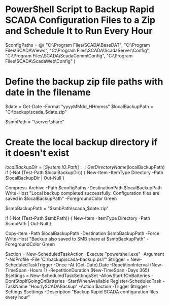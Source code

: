 # PowerShell Script to Backup Rapid SCADA Configuration Files to a Zip and Schedule It to Run Every Hour

$configPaths = @(
    "C:\Program Files\SCADA\BaseDAT",
    "C:\Program Files\SCADA\Views",
    "C:\Program Files\SCADA\ScadaServer\Config",
    "C:\Program Files\SCADA\ScadaComm\Config",
    "C:\Program Files\SCADA\ScadaWeb\Config"
)

# Define the backup zip file paths with date in the filename
$date = Get-Date -Format "yyyyMMdd_HHmmss"
$localBackupPath = "C:\backup\scada_$date.zip"

$smbPath = "\\server\share"

# Create the local backup directory if it doesn't exist
$localBackupDir = [System.IO.Path]::GetDirectoryName($localBackupPath)
if (-Not (Test-Path $localBackupDir)) {
    New-Item -ItemType Directory -Path $localBackupDir | Out-Null
}

Compress-Archive -Path $configPaths -DestinationPath $localBackupPath
Write-Host "Local backup completed successfully. Configuration files are saved in $localBackupPath" -ForegroundColor Green

$smbBackupPath = "$smbPath\scada_$date.zip"

if (-Not (Test-Path $smbPath)) {
    New-Item -ItemType Directory -Path $smbPath | Out-Null
}

Copy-Item -Path $localBackupPath -Destination $smbBackupPath -Force
Write-Host "Backup also saved to SMB share at $smbBackupPath" -ForegroundColor Green

$action = New-ScheduledTaskAction -Execute "powershell.exe" -Argument "-NoProfile -File 'C:\backup\scada-backup.ps1'"
$trigger = New-ScheduledTaskTrigger -Once -At (Get-Date).Date -RepetitionInterval (New-TimeSpan -Hours 1) -RepetitionDuration (New-TimeSpan -Days 365)
$settings = New-ScheduledTaskSettingsSet -AllowStartIfOnBatteries -DontStopIfGoingOnBatteries -StartWhenAvailable
Register-ScheduledTask -TaskName "HourlySCADABackup" -Action $action -Trigger $trigger -Settings $settings -Description "Backup Rapid SCADA configuration files every hour"
